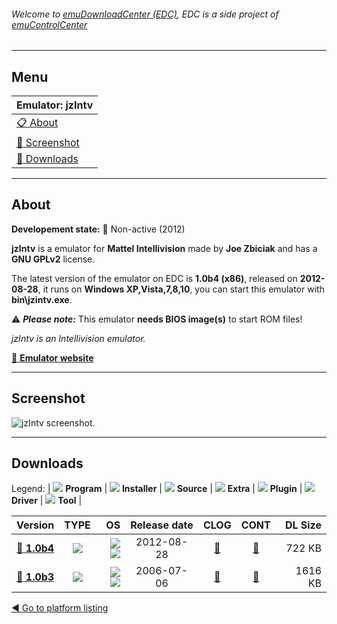 ###### Welcome to [emuDownloadCenter (EDC)](https://github.com/PhoenixInteractiveNL/emuDownloadCenter/wiki/), EDC is a side project of [emuControlCenter](https://github.com/PhoenixInteractiveNL/emuControlCenter/wiki/)
***
## Menu
| **Emulator: jzIntv** |
|:---------|
| [:clipboard: About](#about) |
| [:sunrise: Screenshot](#screenshot) |
| [:floppy_disk: Downloads](#downloads) |
***
## About
**Developement state:** :red_circle: Non-active (2012)

**jzIntv** is a emulator for **Mattel Intellivision** made by **Joe Zbiciak** and has a **GNU GPLv2** license.

The latest version of the emulator on EDC is **1.0b4 (x86)**, released on **2012-08-28**, it runs on **Windows XP,Vista,7,8,10**, you can start this emulator with **bin\jzintv.exe**.

:warning: _**Please note:**_ This emulator **needs BIOS image(s)** to start ROM files!

_jzIntv is an Intellivision emulator._

[:link: **Emulator website**](http://spatula-city.org/~im14u2c/intv)
***
## Screenshot
![](https://raw.githubusercontent.com/PhoenixInteractiveNL/emuDownloadCenter/master/hooks/jzintv/emulator_screen_01.jpg "jzIntv screenshot.")
***
## Downloads
Legend: | 
![](https://raw.githubusercontent.com/wiki/PhoenixInteractiveNL/emuDownloadCenter/images_misc/icon_program_24.png) **Program** | 
![](https://raw.githubusercontent.com/wiki/PhoenixInteractiveNL/emuDownloadCenter/images_misc/icon_installer_24.png) **Installer** | 
![](https://raw.githubusercontent.com/wiki/PhoenixInteractiveNL/emuDownloadCenter/images_misc/icon_source_code_24.png) **Source** | 
![](https://raw.githubusercontent.com/wiki/PhoenixInteractiveNL/emuDownloadCenter/images_misc/icon_extra_24.png) **Extra** | 
![](https://raw.githubusercontent.com/wiki/PhoenixInteractiveNL/emuDownloadCenter/images_misc/icon_plugin_24.png) **Plugin** | 
![](https://raw.githubusercontent.com/wiki/PhoenixInteractiveNL/emuDownloadCenter/images_misc/icon_driver_24.png) **Driver** | 
![](https://raw.githubusercontent.com/wiki/PhoenixInteractiveNL/emuDownloadCenter/images_misc/icon_tool_24.png) **Tool** | 
 
| Version | TYPE | OS | Release date | CLOG | CONT | DL Size |
|:--------|:----:|---:|:------------:|:----:|:----:|--------:|
| [:floppy_disk: **1.0b4**](https://github.com/PhoenixInteractiveNL/edc-repo0003/raw/master/jzintv/1.0b4.7z) | ![](https://raw.githubusercontent.com/wiki/PhoenixInteractiveNL/emuDownloadCenter/images_misc/icon_program_24.png) | ![](https://raw.githubusercontent.com/wiki/PhoenixInteractiveNL/emuDownloadCenter/images_misc/logo_windows_24.png)![](https://raw.githubusercontent.com/wiki/PhoenixInteractiveNL/emuDownloadCenter/images_misc/icon_32-bit_24.png) | 2012-08-28 | [:page_facing_up:](https://github.com/PhoenixInteractiveNL/edc-repo0003/blob/master/jzintv/1.0b4_changelog.txt) | [:mag_right:](https://github.com/PhoenixInteractiveNL/edc-repo0003/blob/master/jzintv/1.0b4_contents.txt) | 722 KB |
| [:floppy_disk: **1.0b3**](https://github.com/PhoenixInteractiveNL/edc-repo0003/raw/master/jzintv/1.0b3.7z) | ![](https://raw.githubusercontent.com/wiki/PhoenixInteractiveNL/emuDownloadCenter/images_misc/icon_program_24.png) | ![](https://raw.githubusercontent.com/wiki/PhoenixInteractiveNL/emuDownloadCenter/images_misc/logo_windows_24.png)![](https://raw.githubusercontent.com/wiki/PhoenixInteractiveNL/emuDownloadCenter/images_misc/icon_32-bit_24.png) | 2006-07-06 | [:page_facing_up:](https://github.com/PhoenixInteractiveNL/edc-repo0003/blob/master/jzintv/1.0b3_changelog.txt) | [:mag_right:](https://github.com/PhoenixInteractiveNL/edc-repo0003/blob/master/jzintv/1.0b3_contents.txt) | 1616 KB |

[:arrow_backward: Go to platform listing](https://github.com/PhoenixInteractiveNL/emuDownloadCenter/wiki/EDC-Platform-List)

